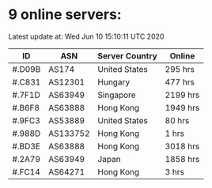# 9 online servers:

Latest update at: Wed Jun 10 15:10:11 UTC 2020

| ID | ASN | Server Country | Online |
| -- | --- | -------------- | ------ |
| #.D09B | AS174 | United States | 295 hrs |
| #.C831 | AS12301 | Hungary | 477 hrs |
| #.7F1D | AS63949 | Singapore | 2199 hrs |
| #.B6F8 | AS63888 | Hong Kong | 1949 hrs |
| #.9FC3 | AS53889 | United States | 80 hrs |
| #.988D | AS133752 | Hong Kong | 1 hrs |
| #.BD3E | AS63888 | Hong Kong | 3018 hrs |
| #.2A79 | AS63949 | Japan | 1858 hrs |
| #.FC14 | AS64271 | Hong Kong | 3 hrs |

